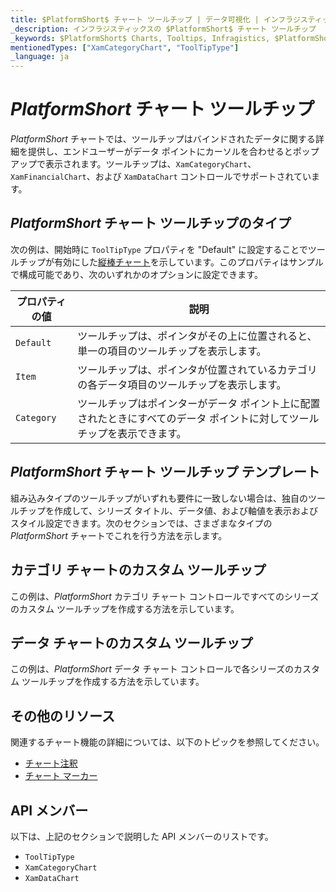 ```yaml
---
title: $PlatformShort$ チャート ツールチップ | データ可視化 | インフラジスティックス
_description: インフラジスティックスの $PlatformShort$ チャート ツールチップ
_keywords: $PlatformShort$ Charts, Tooltips, Infragistics, $PlatformShort$ チャート, ツールチップ, インフラジスティックス
mentionedTypes: ["XamCategoryChart", "ToolTipType"]
_language: ja
---
```


# $PlatformShort$ チャート ツールチップ

$PlatformShort$ チャートでは、ツールチップはバインドされたデータに関する詳細を提供し、エンドユーザーがデータ ポイントにカーソルを合わせるとポップアップで表示されます。ツールチップは、`XamCategoryChart`、`XamFinancialChart`、および `XamDataChart` コントロールでサポートされています。

## $PlatformShort$ チャート ツールチップのタイプ

次の例は、開始時に `ToolTipType` プロパティを "Default" に設定することでツールチップが有効にした[縦棒チャート](../types/column-chart.md)を示しています。このプロパティはサンプルで構成可能であり、次のいずれかのオプションに設定できます。

プロパティの値     | 説明
-------------------|----------------
`Default` | ツールチップは、ポインタがその上に位置されると、単一の項目のツールチップを表示します。
`Item` | ツールチップは、ポインタが位置されているカテゴリの各データ項目のツールチップを表示します。
`Category` | ツールチップはポインターがデータ ポイント上に配置されたときにすべてのデータ ポイントに対してツールチップを表示できます。

<code-view style="height: 500px"
           data-demos-base-url="{environment:dvDemosBaseUrl}"
           iframe-src="{environment:dvDemosBaseUrl}/charts/category-chart-column-chart-with-tooltips"
           alt="$PlatformShort$ ツールチップ タイプの例"
           github-src="charts/category-chart/column-chart-with-tooltips">
</code-view>

<div class="divider--half"></div>

## $PlatformShort$ チャート ツールチップ テンプレート

組み込みタイプのツールチップがいずれも要件に一致しない場合は、独自のツールチップを作成して、シリーズ タイトル、データ値、および軸値を表示およびスタイル設定できます。次のセクションでは、さまざまなタイプの $PlatformShort$ チャートでこれを行う方法を示します。

## カテゴリ チャートのカスタム ツールチップ

この例は、$PlatformShort$ カテゴリ チャート コントロールですべてのシリーズのカスタム ツールチップを作成する方法を示しています。

<code-view style="height: 500px"
           data-demos-base-url="{environment:dvDemosBaseUrl}"
           iframe-src="{environment:dvDemosBaseUrl}/charts/category-chart-tooltip-template"
           alt="$PlatformShort$ ツールチップ テンプレート"
           github-src="charts/category-chart/tooltip-template">
</code-view>

<div class="divider--half"></div>


## データ チャートのカスタム ツールチップ

この例は、$PlatformShort$ データ チャート コントロールで各シリーズのカスタム ツールチップを作成する方法を示しています。

<code-view style="height: 500px"
           data-demos-base-url="{environment:dvDemosBaseUrl}"
           iframe-src="{environment:dvDemosBaseUrl}/charts/data-chart-tooltip-template"
           alt="$PlatformShort$ ツールチップ テンプレート"
           github-src="charts/data-chart/tooltip-template">
</code-view>

<div class="divider--half"></div>

## その他のリソース

関連するチャート機能の詳細については、以下のトピックを参照してください。

- [チャート注釈](chart-annotations.md)
- [チャート マーカー](chart-markers.md)

## API メンバー

以下は、上記のセクションで説明した API メンバーのリストです。

- `ToolTipType`
- `XamCategoryChart`
- `XamDataChart`
